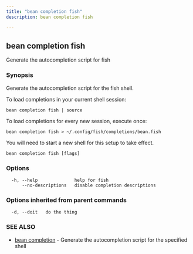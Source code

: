 ```yaml
---
title: "bean completion fish"
description: bean completion fish

---
```

## bean completion fish

Generate the autocompletion script for fish

### Synopsis

Generate the autocompletion script for the fish shell.

To load completions in your current shell session:

	bean completion fish | source

To load completions for every new session, execute once:

	bean completion fish > ~/.config/fish/completions/bean.fish

You will need to start a new shell for this setup to take effect.


```
bean completion fish [flags]
```

### Options

```
  -h, --help              help for fish
      --no-descriptions   disable completion descriptions
```

### Options inherited from parent commands

```
  -d, --doit   do the thing
```

### SEE ALSO

* [bean completion](bean_completion/)	 - Generate the autocompletion script for the specified shell

